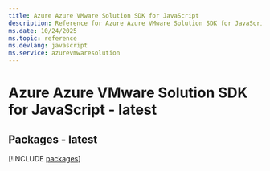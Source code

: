 ```yaml
---
title: Azure Azure VMware Solution SDK for JavaScript
description: Reference for Azure Azure VMware Solution SDK for JavaScript
ms.date: 10/24/2025
ms.topic: reference
ms.devlang: javascript
ms.service: azurevmwaresolution
---
```

# Azure Azure VMware Solution SDK for JavaScript - latest
## Packages - latest
[!INCLUDE [packages](azure-vmware-solution-index.md)]